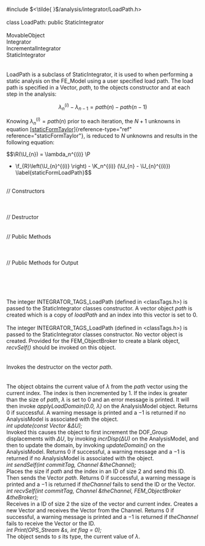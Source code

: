 \
\#include $<\tilde{ }$/analysis/integrator/LoadPath.h$>$\
\
class LoadPath: public StaticIntegrator\
\
MovableObject\
Integrator\
IncrementalIntegrator\
StaticIntegrator\
\
\
LoadPath is a subclass of StaticIntegrator, it is used to when
performing a static analysis on the FE_Model using a user specified load
path. The load path is specified in a Vector, *path*, to the objects
constructor and at each step in the analysis:

$$\lambda_n^{(i)} - \lambda_{n-1} = path(n) - path(n-1)$$

Knowing $\lambda_n^{(i)} = path(n)$ prior to each iteration, the $N+1$
unknowns in
equation [\[staticFormTaylor\]](#staticFormTaylor){reference-type="ref"
reference="staticFormTaylor"}, is reduced to $N$ unknowns and results in
the following equation:

$$\R(\U_{n}) = \lambda_n^{(i)} \P 
 - \f_{R}\left(\U_{n}^{(i)} \right) - 
\K_n^{(i)} 
(\U_{n} - \U_{n}^{(i)})  
\label{staticFormLoadPath}$$

\
// Constructors\
\
\
\
// Destructor\
\
\
// Public Methods\
\
\
\
// Public Methods for Output\
\
\
\
\
\
The integer INTEGRATOR_TAGS_LoadPath (defined in $<$classTags.h$>$) is
passed to the StaticIntegrator classes constructor. A vector object
*path* is created which is a copy of *loadPath* and an index into this
vector is set to $0$.\
\
The integer INTEGRATOR_TAGS_LoadPath (defined in $<$classTags.h$>$) is
passed to the StaticIntegrator classes constructor. No vector object is
created. Provided for the FEM_ObjectBroker to create a blank object,
*recvSelf()* should be invoked on this object.\
\
\
Invokes the destructor on the vector *path*.\
\
\
The object obtains the current value of $\lambda$ from the *path* vector
using the current index. The index is then incremented by $1$. If the
index is greater than the size of *path*, $\lambda$ is set to $0$ and an
error message is printed. It will then invoke *applyLoadDomain(0.0,
$\lambda$)* on the AnalysisModel object. Returns $0$ if successful. A
warning message is printed and a $-1$ is returned if no AnalysisModel is
associated with the object.\
*int update(const Vector &$\Delta U$);*\
Invoked this causes the object to first increment the DOF_Group
displacements with $\Delta U$, by invoking *incrDisp($\Delta U)$* on the
AnalysisModel, and then to update the domain, by invoking
*updateDomain()* on the AnalysisModel. Returns $0$ if successful, a
warning message and a $-1$ is returned if no AnalysisModel is associated
with the object.\
*int sendSelf(int commitTag, Channel &theChannel);* \
Places the size if *path* and the index in an ID of size 2 and send this
ID. Then sends the Vector *path*. Returns $0$ if successful, a warning
message is printed and a $-1$ is returned if *theChannel* fails to send
the ID or the Vector.\
*int recvSelf(int commitTag, Channel &theChannel, FEM_ObjectBroker
&theBroker);* \
Receives in a ID of size 2 the size of the vector and current index.
Creates a new Vector and receives the Vector from the Channel. Returns
$0$ if successful, a warning message is printed and a $-1$ is returned
if *theChannel* fails to receive the Vector or the ID.\
*int Print(OPS_Stream &s, int flag = 0);*\
The object sends to $s$ its type, the current value of $\lambda$.

